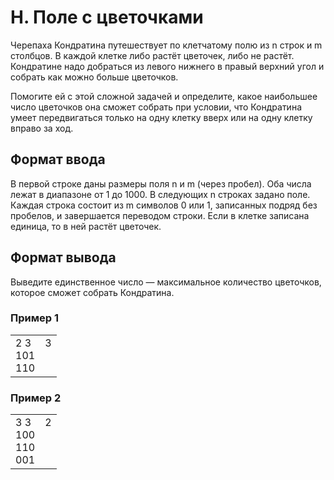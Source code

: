 # H. Поле с цветочками

Черепаха Кондратина путешествует по клетчатому полю из n строк и m столбцов. В каждой клетке либо растёт цветочек, либо не растёт. Кондратине надо добраться из левого нижнего в правый верхний угол и собрать как можно больше цветочков.

Помогите ей с этой сложной задачей и определите, какое наибольшее число цветочков она сможет собрать при условии, что Кондратина умеет передвигаться только на одну клетку вверх или на одну клетку вправо за ход.

## Формат ввода

В первой строке даны размеры поля n и m (через пробел). Оба числа лежат в диапазоне от 1 до 1000. В следующих n строках задано поле. Каждая строка состоит из m символов 0 или 1, записанных подряд без пробелов, и завершается переводом строки. Если в клетке записана единица, то в ней растёт цветочек.

## Формат вывода

Выведите единственное число — максимальное количество цветочков, которое сможет собрать Кондратина.

### Пример 1

<table><tr>
<td>
2 3<br>
101<br>
110
</td>
<td>
3<br>
<br>
<br>
</td>
</tr></table>

### Пример 2

<table><tr>
<td>
3 3<br>
100<br>
110<br>
001
</td>
<td>
2<br>
<br>
<br>
<br>
</td>
</tr></table>
